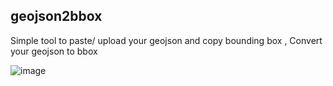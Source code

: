 ## geojson2bbox 

Simple tool to paste/ upload your geojson and copy bounding box , Convert your geojson to bbox

![image](https://github.com/user-attachments/assets/80c3405a-dd65-47ee-b867-8f6caf01db58)
